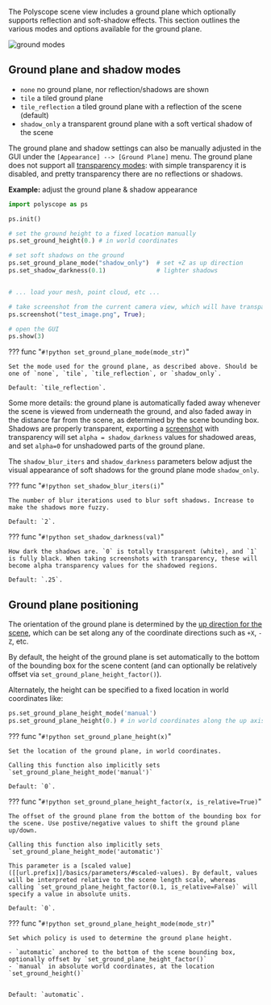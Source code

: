 The Polyscope scene view includes a ground plane which optionally supports reflection and soft-shadow effects. This section outlines the various modes and options available for the ground plane.

![ground modes]([[url.prefix]]/media/ground_plane_options.jpg)

## Ground plane and shadow modes

- `none` no ground plane, nor reflection/shadows are shown
- `tile` a tiled ground plane 
- `tile_reflection` a tiled ground plane with a reflection of the scene (default)
- `shadow_only` a transparent ground plane with a soft vertical shadow of the scene

The ground plane and shadow settings can also be manually adjusted in the GUI under the `[Appearance] --> [Ground Plane]` menu. The ground plane does not support all [transparency modes]([[url.prefix]]/features/transparency): with simple transparency it is disabled, and pretty transparency there are no reflections or shadows.

**Example:** adjust the ground plane & shadow appearance

```python
import polyscope as ps

ps.init()

# set the ground height to a fixed location manually
ps.set_ground_height(0.) # in world coordinates

# set soft shadows on the ground
ps.set_ground_plane_mode("shadow_only")  # set +Z as up direction
ps.set_shadow_darkness(0.1)              # lighter shadows


# ... load your mesh, point cloud, etc ...

# take screenshot from the current camera view, which will have transparent shadows
ps.screenshot("test_image.png", True);

# open the GUI
ps.show(3)
```


??? func "`#!python set_ground_plane_mode(mode_str)`"
    
    Set the mode used for the ground plane, as described above. Should be one of `none`, `tile`, `tile_reflection`, or `shadow_only`.

    Default: `tile_reflection`.

Some more details: the ground plane is automatically faded away whenever the scene is viewed from underneath the ground, and also faded away in the distance far from the scene, as determined by the scene bounding box. Shadows are properly transparent, exporting a [screenshot]([[url.prefix]]/features/screenshots) with transparency will set `alpha = shadow_darkness` values for shadowed areas, and set `alpha=0` for unshadowed parts of the ground plane.


The `shadow_blur_iters` and `shadow_darkness` parameters below adjust the visual appearance of soft shadows for the ground plane mode `shadow_only`.

??? func "`#!python set_shadow_blur_iters(i)`"

    The number of blur iterations used to blur soft shadows. Increase to make the shadows more fuzzy.

    Default: `2`. 

??? func "`#!python set_shadow_darkness(val)`"

    How dark the shadows are. `0` is totally transparent (white), and `1` is fully black. When taking screenshots with transparency, these will become alpha transparency values for the shadowed regions.

    Default: `.25`. 

## Ground plane positioning

The orientation of the ground plane is determined by the [up direction for the scene]([[url.prefix]]/basics/camera_controls/#up-direction), which can be set along any of the coordinate directions such as `+X`, `-Z`, etc.

By default, the height of the ground plane is set automatically to the bottom of the bounding box for the scene content (and can optionally be relatively offset via `set_ground_plane_height_factor()`).

Alternately, the height can be specified to a fixed location in world coordinates like:
```python
ps.set_ground_plane_height_mode('manual')
ps.set_ground_plane_height(0.) # in world coordinates along the up axis
```

??? func "`#!python set_ground_plane_height(x)`"

    Set the location of the ground plane, in world coordinates.

    Calling this function also implicitly sets `set_ground_plane_height_mode('manual')`
    
    Default: `0`. 


??? func "`#!python set_ground_plane_height_factor(x, is_relative=True)`"

    The offset of the ground plane from the bottom of the bounding box for the scene. Use postive/negative values to shift the ground plane up/down.
    
    Calling this function also implicitly sets `set_ground_plane_height_mode('automatic')`

    This parameter is a [scaled value]([[url.prefix]]/basics/parameters/#scaled-values). By default, values will be interpreted relative to the scene length scale, whereas calling `set_ground_plane_height_factor(0.1, is_relative=False)` will specify a value in absolute units.

    Default: `0`. 

??? func "`#!python set_ground_plane_height_mode(mode_str)`"

    Set which policy is used to determine the ground plane height.

    - `automatic` anchored to the bottom of the scene bounding box, optionally offset by `set_ground_plane_height_factor()`
    - `manual` in absolute world coordinates, at the location `set_ground_height()`


    Default: `automatic`.
